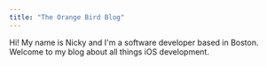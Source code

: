 ```yaml
---
title: "The Orange Bird Blog"
---
```


Hi! My name is Nicky and I'm a software developer based in Boston. Welcome to my blog about all things iOS development.

